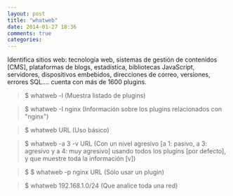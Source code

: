 ```yaml
---
layout: post
title: "whatweb"
date: 2014-01-27 18:36
comments: true
categories: 
---
```

Identifica sitios web: tecnología web, sistemas de gestión de contenidos [CMS], plataformas de blogs, estadística, bibliotecas JavaScript, servidores, dispositivos embebidos, direcciones de correo, versiones, errores SQL.... cuenta con más de 1600 plugins.

>$ whatweb -l (Muestra listado de plugins)

>$ whatweb -I nginx (Información sobre los plugins relacionados con "nginx")

>$ whatweb URL (Uso básico)

>$ whatweb -a 3 -v URL (Con un nivel agresivo [a 1: pasivo, a 3: agresivo y a 4: muy agresivo] usando todos los plugins [por defecto], y que muestre toda la información [v])

>$ $ whatweb -p nginx URL (Sólo usar un plugin)

>$ whatweb 192.168.1.0/24 (Que analice toda una red)

